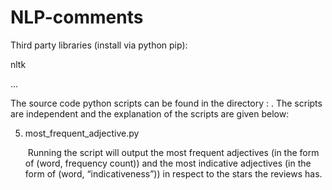 # NLP-comments
Third party libraries (install via python pip):

nltk

…



The source code python scripts can be found in the directory : . The scripts are independent and the explanation of the scripts are given below:



5. most_frequent_adjective.py

   ​	Running the script will output the most frequent adjectives (in the form of (word, frequency count)) and the most indicative adjectives (in the form of (word, “indicativeness”)) in respect to the stars the reviews has.